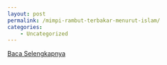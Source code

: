 ```yaml
---
layout: post
permalink: /mimpi-rambut-terbakar-menurut-islam/
categories:
    - Uncategorized
---
```


[Baca Selengkapnya](/04)